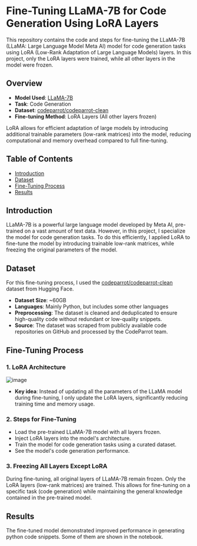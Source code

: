 # Fine-Tuning LLaMA-7B for Code Generation Using LoRA Layers

This repository contains the code and steps for fine-tuning the LLaMA-7B (LLaMA: Large Language Model Meta AI) model for code generation tasks using LoRA (Low-Rank Adaptation of Large Language Models) layers. In this project, only the LoRA layers were trained, while all other layers in the model were frozen.

## Overview

- **Model Used**: [LLaMA-7B](https://huggingface.co/Enoch/llama-7b-hf)
- **Task**: Code Generation
- **Dataset**: [codeparrot/codeparrot-clean](https://huggingface.co/datasets/codeparrot/codeparrot-clean)
- **Fine-tuning Method**: LoRA Layers (All other layers frozen)

LoRA allows for efficient adaptation of large models by introducing additional trainable parameters (low-rank matrices) into the model, reducing computational and memory overhead compared to full fine-tuning.

## Table of Contents

- [Introduction](#introduction)
- [Dataset](#dataset)
- [Fine-Tuning Process](#fine-tuning-process)
- [Results](#results)

## Introduction

LLaMA-7B is a powerful large language model developed by Meta AI, pre-trained on a vast amount of text data. However, in this project, I specialize the model for code generation tasks. To do this efficiently, I applied LoRA to fine-tune the model by introducing trainable low-rank matrices, while freezing the original parameters of the model.

## Dataset

For this fine-tuning process, I used the [codeparrot/codeparrot-clean](https://huggingface.co/datasets/codeparrot/codeparrot-clean) dataset from Hugging Face.

- **Dataset Size**: ~60GB
- **Languages**: Mainly Python, but includes some other languages
- **Preprocessing**: The dataset is cleaned and deduplicated to ensure high-quality code without redundant or low-quality snippets.
- **Source**: The dataset was scraped from publicly available code repositories on GitHub and processed by the CodeParrot team.

## Fine-Tuning Process

### 1. LoRA Architecture

![image](https://github.com/user-attachments/assets/cb3fac1a-d96a-47a5-acee-77dcb4532329)

- **Key idea**: Instead of updating all the parameters of the LLaMA model during fine-tuning, I only update the LoRA layers, significantly reducing training time and memory usage.

### 2. Steps for Fine-Tuning

- Load the pre-trained LLaMA-7B model with all layers frozen.
- Inject LoRA layers into the model's architecture.
- Train the model for code generation tasks using a curated dataset.
- See the model's code generation performance.

### 3. Freezing All Layers Except LoRA

During fine-tuning, all original layers of LLaMA-7B remain frozen. Only the LoRA layers (low-rank matrices) are trained. This allows for fine-tuning on a specific task (code generation) while maintaining the general knowledge contained in the pre-trained model.

## Results

The fine-tuned model demonstrated improved performance in generating python code snippets. Some of them are shown in the notebook.

